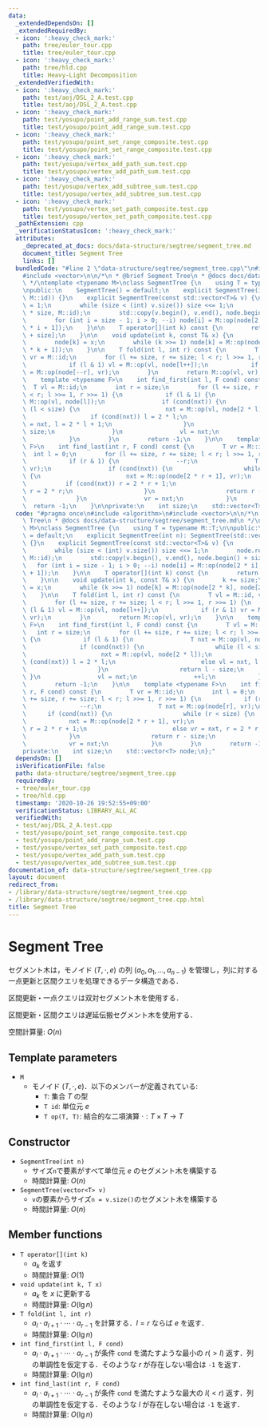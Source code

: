 ```yaml
---
data:
  _extendedDependsOn: []
  _extendedRequiredBy:
  - icon: ':heavy_check_mark:'
    path: tree/euler_tour.cpp
    title: tree/euler_tour.cpp
  - icon: ':heavy_check_mark:'
    path: tree/hld.cpp
    title: Heavy-Light Decomposition
  _extendedVerifiedWith:
  - icon: ':heavy_check_mark:'
    path: test/aoj/DSL_2_A.test.cpp
    title: test/aoj/DSL_2_A.test.cpp
  - icon: ':heavy_check_mark:'
    path: test/yosupo/point_add_range_sum.test.cpp
    title: test/yosupo/point_add_range_sum.test.cpp
  - icon: ':heavy_check_mark:'
    path: test/yosupo/point_set_range_composite.test.cpp
    title: test/yosupo/point_set_range_composite.test.cpp
  - icon: ':heavy_check_mark:'
    path: test/yosupo/vertex_add_path_sum.test.cpp
    title: test/yosupo/vertex_add_path_sum.test.cpp
  - icon: ':heavy_check_mark:'
    path: test/yosupo/vertex_add_subtree_sum.test.cpp
    title: test/yosupo/vertex_add_subtree_sum.test.cpp
  - icon: ':heavy_check_mark:'
    path: test/yosupo/vertex_set_path_composite.test.cpp
    title: test/yosupo/vertex_set_path_composite.test.cpp
  _pathExtension: cpp
  _verificationStatusIcon: ':heavy_check_mark:'
  attributes:
    _deprecated_at_docs: docs/data-structure/segtree/segment_tree.md
    document_title: Segment Tree
    links: []
  bundledCode: "#line 2 \"data-structure/segtree/segment_tree.cpp\"\n#include <algorithm>\n\
    #include <vector>\n\n/*\n * @brief Segment Tree\n * @docs docs/data-structure/segtree/segment_tree.md\n\
    \ */\ntemplate <typename M>\nclass SegmentTree {\n    using T = typename M::T;\n\
    \npublic:\n    SegmentTree() = default;\n    explicit SegmentTree(int n): SegmentTree(std::vector<T>(n,\
    \ M::id)) {}\n    explicit SegmentTree(const std::vector<T>& v) {\n        size\
    \ = 1;\n        while (size < (int) v.size()) size <<= 1;\n        node.resize(2\
    \ * size, M::id);\n        std::copy(v.begin(), v.end(), node.begin() + size);\n\
    \        for (int i = size - 1; i > 0; --i) node[i] = M::op(node[2 * i], node[2\
    \ * i + 1]);\n    }\n\n    T operator[](int k) const {\n        return node[k\
    \ + size];\n    }\n\n    void update(int k, const T& x) {\n        k += size;\n\
    \        node[k] = x;\n        while (k >>= 1) node[k] = M::op(node[2 * k], node[2\
    \ * k + 1]);\n    }\n\n    T fold(int l, int r) const {\n        T vl = M::id,\
    \ vr = M::id;\n        for (l += size, r += size; l < r; l >>= 1, r >>= 1) {\n\
    \            if (l & 1) vl = M::op(vl, node[l++]);\n            if (r & 1) vr\
    \ = M::op(node[--r], vr);\n        }\n        return M::op(vl, vr);\n    }\n\n\
    \    template <typename F>\n    int find_first(int l, F cond) const {\n      \
    \  T vl = M::id;\n        int r = size;\n        for (l += size, r += size; l\
    \ < r; l >>= 1, r >>= 1) {\n            if (l & 1) {\n                T nxt =\
    \ M::op(vl, node[l]);\n                if (cond(nxt)) {\n                    while\
    \ (l < size) {\n                        nxt = M::op(vl, node[2 * l]);\n      \
    \                  if (cond(nxt)) l = 2 * l;\n                        else vl\
    \ = nxt, l = 2 * l + 1;\n                    }\n                    return l -\
    \ size;\n                }\n                vl = nxt;\n                ++l;\n\
    \            }\n        }\n        return -1;\n    }\n\n    template <typename\
    \ F>\n    int find_last(int r, F cond) const {\n        T vr = M::id;\n      \
    \  int l = 0;\n        for (l += size, r += size; l < r; l >>= 1, r >>= 1) {\n\
    \            if (r & 1) {\n                --r;\n                T nxt = M::op(node[r],\
    \ vr);\n                if (cond(nxt)) {\n                    while (r < size)\
    \ {\n                        nxt = M::op(node[2 * r + 1], vr);\n             \
    \           if (cond(nxt)) r = 2 * r + 1;\n                        else vr = nxt,\
    \ r = 2 * r;\n                    }\n                    return r - size;\n  \
    \              }\n                vr = nxt;\n            }\n        }\n      \
    \  return -1;\n    }\n\nprivate:\n    int size;\n    std::vector<T> node;\n};\n"
  code: "#pragma once\n#include <algorithm>\n#include <vector>\n\n/*\n * @brief Segment\
    \ Tree\n * @docs docs/data-structure/segtree/segment_tree.md\n */\ntemplate <typename\
    \ M>\nclass SegmentTree {\n    using T = typename M::T;\n\npublic:\n    SegmentTree()\
    \ = default;\n    explicit SegmentTree(int n): SegmentTree(std::vector<T>(n, M::id))\
    \ {}\n    explicit SegmentTree(const std::vector<T>& v) {\n        size = 1;\n\
    \        while (size < (int) v.size()) size <<= 1;\n        node.resize(2 * size,\
    \ M::id);\n        std::copy(v.begin(), v.end(), node.begin() + size);\n     \
    \   for (int i = size - 1; i > 0; --i) node[i] = M::op(node[2 * i], node[2 * i\
    \ + 1]);\n    }\n\n    T operator[](int k) const {\n        return node[k + size];\n\
    \    }\n\n    void update(int k, const T& x) {\n        k += size;\n        node[k]\
    \ = x;\n        while (k >>= 1) node[k] = M::op(node[2 * k], node[2 * k + 1]);\n\
    \    }\n\n    T fold(int l, int r) const {\n        T vl = M::id, vr = M::id;\n\
    \        for (l += size, r += size; l < r; l >>= 1, r >>= 1) {\n            if\
    \ (l & 1) vl = M::op(vl, node[l++]);\n            if (r & 1) vr = M::op(node[--r],\
    \ vr);\n        }\n        return M::op(vl, vr);\n    }\n\n    template <typename\
    \ F>\n    int find_first(int l, F cond) const {\n        T vl = M::id;\n     \
    \   int r = size;\n        for (l += size, r += size; l < r; l >>= 1, r >>= 1)\
    \ {\n            if (l & 1) {\n                T nxt = M::op(vl, node[l]);\n \
    \               if (cond(nxt)) {\n                    while (l < size) {\n   \
    \                     nxt = M::op(vl, node[2 * l]);\n                        if\
    \ (cond(nxt)) l = 2 * l;\n                        else vl = nxt, l = 2 * l + 1;\n\
    \                    }\n                    return l - size;\n               \
    \ }\n                vl = nxt;\n                ++l;\n            }\n        }\n\
    \        return -1;\n    }\n\n    template <typename F>\n    int find_last(int\
    \ r, F cond) const {\n        T vr = M::id;\n        int l = 0;\n        for (l\
    \ += size, r += size; l < r; l >>= 1, r >>= 1) {\n            if (r & 1) {\n \
    \               --r;\n                T nxt = M::op(node[r], vr);\n          \
    \      if (cond(nxt)) {\n                    while (r < size) {\n            \
    \            nxt = M::op(node[2 * r + 1], vr);\n                        if (cond(nxt))\
    \ r = 2 * r + 1;\n                        else vr = nxt, r = 2 * r;\n        \
    \            }\n                    return r - size;\n                }\n    \
    \            vr = nxt;\n            }\n        }\n        return -1;\n    }\n\n\
    private:\n    int size;\n    std::vector<T> node;\n};"
  dependsOn: []
  isVerificationFile: false
  path: data-structure/segtree/segment_tree.cpp
  requiredBy:
  - tree/euler_tour.cpp
  - tree/hld.cpp
  timestamp: '2020-10-26 19:52:55+09:00'
  verificationStatus: LIBRARY_ALL_AC
  verifiedWith:
  - test/aoj/DSL_2_A.test.cpp
  - test/yosupo/point_set_range_composite.test.cpp
  - test/yosupo/point_add_range_sum.test.cpp
  - test/yosupo/vertex_set_path_composite.test.cpp
  - test/yosupo/vertex_add_path_sum.test.cpp
  - test/yosupo/vertex_add_subtree_sum.test.cpp
documentation_of: data-structure/segtree/segment_tree.cpp
layout: document
redirect_from:
- /library/data-structure/segtree/segment_tree.cpp
- /library/data-structure/segtree/segment_tree.cpp.html
title: Segment Tree
---
```

# Segment Tree

セグメント木は，モノイド $(T, \cdot, e)$ の列 $(a_0, a_1, \dots, a_{n-1})$ を管理し，列に対する一点更新と区間クエリを処理できるデータ構造である．

区間更新・一点クエリは双対セグメント木を使用する．

区間更新・区間クエリは遅延伝搬セグメント木を使用する．

空間計算量: $O(n)$

## Template parameters

- `M`
    - モノイド $(T, \cdot, e)$．以下のメンバーが定義されている:
        - `T`: 集合 $T$ の型
        - `T id`: 単位元 $e$
        - `T op(T, T)`: 結合的な二項演算 $\cdot: T \times T \rightarrow T$

## Constructor

- `SegmentTree(int n)`
    - サイズ`n`で要素がすべて単位元 $e$ のセグメント木を構築する
    - 時間計算量: $O(n)$
- `SegmentTree(vector<T> v)`
    - `v`の要素からサイズ`n = v.size()`のセグメント木を構築する
    - 時間計算量: $O(n)$

## Member functions

- `T operator[](int k)`
    - $a_k$ を返す
    - 時間計算量: $O(1)$
- `void update(int k, T x)`
    - $a_k$ を $x$ に更新する
    - 時間計算量: $O(\lg n)$
- `T fold(int l, int r)`
    - $a_l \cdot a_{l+1} \cdot \cdots \cdot a_{r-1}$ を計算する．$l = r$ ならば $e$ を返す．
    - 時間計算量: $O(\lg n)$
- `int find_first(int l, F cond)`
    - $a_l \cdot a_{l+1} \cdot \cdots \cdot a_{r-1}$ が条件 `cond` を満たすような最小の $r (> l)$ 返す．列の単調性を仮定する．そのような $r$ が存在しない場合は `-1` を返す．
    - 時間計算量: $O(\lg n)$
- `int find_last(int r, F cond)`
    - $a_l \cdot a_{l+1} \cdot \cdots \cdot a_{r-1}$ が条件 `cond` を満たすような最大の $l (< r)$ 返す．列の単調性を仮定する．そのような $l$ が存在しない場合は `-1` を返す．
    - 時間計算量: $O(\lg n)$